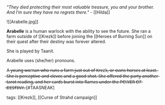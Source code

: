 *"They died protecting their most valuable treasure, you and your brother. And I’m sure they have no regrets there."* - [[Hilda]]

![[Arabelle.jpg]]

**Arabelle** is a human warlock with the ability to see the future. She ran a farm outside of [[Krezk]] before joining the [[Heroes of Burning Sun]] on their quest after their destiny was forever altered.

She is played by Taanit.

Arabelle uses (she/her) pronouns.

A ̶y̶o̶u̶n̶g̶ ̶w̶o̶m̶a̶n̶ ̶w̶h̶o̶ ̶r̶u̶n̶s̶ ̶a̶ ̶f̶a̶r̶m̶ ̶j̶u̶s̶t̶ ̶o̶u̶t̶ ̶o̶f̶ ̶K̶r̶e̶zk̶,̶ ̶o̶r̶ ̶o̶w̶n̶s̶ ̶h̶o̶r̶s̶e̶s̶ ̶a̶t̶ ̶l̶e̶a̶s̶t̶.̶ ̶S̶h̶e̶ ̶i̶s̶ ̶p̶e̶r̶c̶e̶p̶t̶i̶v̶e̶ ̶a̶n̶d̶ ̶c̶l̶e̶v̶e̶r̶,̶ ̶a̶n̶d̶ ̶a̶ ̶g̶o̶o̶d̶ ̶s̶h̶o̶t̶.̶ ̶S̶h̶e̶ ̶o̶f̶f̶e̶r̶e̶d̶ ̶t̶h̶e̶ ̶p̶a̶r̶t̶y̶ ̶a̶n̶o̶t̶h̶e̶r̶ ̶t̶a̶r̶o̶t̶ ̶r̶e̶a̶d̶i̶n̶g̶,̶ ̶a̶n̶d̶ ̶h̶e̶r̶ ̶c̶a̶r̶d̶s̶ ̶b̶u̶r̶s̶t̶ ̶i̶n̶t̶o̶ ̶f̶l̶a̶m̶e̶s̶ ̶u̶n̶d̶e̶r̶ ̶t̶h̶e̶ ̶P̶O̶W̶E̶R̶ ̶O̶F̶ ̶D̶E̶S̶T̶I̶N̶Y̶.̶ [#TAASNEAK]

tags: [[Krezk]], [[Curse of Strahd campaign]]